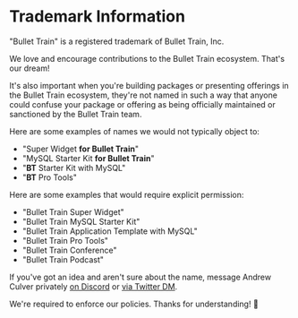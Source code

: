 # Trademark Information

"Bullet Train" is a registered trademark of Bullet Train, Inc.

We love and encourage contributions to the Bullet Train ecosystem. That's our dream!

It's also important when you're building packages or presenting offerings in the Bullet Train ecosystem, they're not named in such a way that anyone could confuse your package or offering as being officially maintained or sanctioned by the Bullet Train team.

Here are some examples of names we would not typically object to:

 - "Super Widget __for Bullet Train__"
 - "MySQL Starter Kit __for Bullet Train__"
 - "__BT__ Starter Kit with MySQL"
 - "__BT__ Pro Tools"

Here are some examples that would require explicit permission:

 - "Bullet Train Super Widget"
 - "Bullet Train MySQL Starter Kit"
 - "Bullet Train Application Template with MySQL"
 - "Bullet Train Pro Tools"
 - "Bullet Train Conference"
 - "Bullet Train Podcast"

If you've got an idea and aren't sure about the name, message Andrew Culver privately [on Discord](https://discord.gg/bullettrain) or [via Twitter DM](https://twitter.com/andrewculver).

We're required to enforce our policies. Thanks for understanding! 🙏
